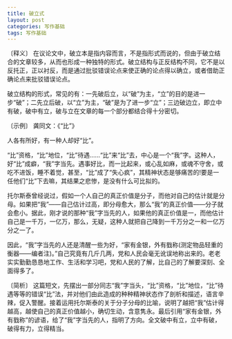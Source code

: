 ```yaml
---
title: 破立式
layout: post
categories: 写作基础
tags: 写作基础
---
```


〔释义〕 在议论文中，破立本是指内容而言，不是指形式而说的，但由于破立结合的文章较多，从而也形成一种独特的形式。破立结构与正反结构不同，它不是以反托正，正以衬反，而是通过批驳错误论点来使正确的论点得以确立，或者借助正确论点来批驳错误论点。

破立结构的形式，常见的有：一先破后立，以“破”为主，“立”的目的是进一步“破”；二先立后破，以“立”为主，“破”是为了进一步“立”；三边破边立，即立中有破，破中有立，破与立在文章的每一个部分都结合得十分密切。

〔示例〕 龚同文：《“比”》

人各有所好，有一种人却好“比”。

“比”资格，“比”地位，“比”待遇……“比”来“比”去，中心是一个“我”字。这种人，好“比”成癖，“我”字当先。遇事好比，而一比起来，或心乱如麻，或魂不守舍，或吃不进饭，睡不着觉，甚至，“比”成了“失心疯”，其精神状态是够痛苦的!要是一任他们“比”下去嘛，其结果之悲惨，是没有什么可比拟的。

托尔斯泰曾经说过，假如一个人自己的真正价值是分子，而他对自己的估计就是分母。如果把“我”——自己估计过高，即分母愈大，那么“我”的真正价值——分子就会愈小。据此，刚才说的那种“我”字当先的人，如果他的真正价值是一，而他估计自己是一千万，一亿万，那么，无疑，这种人就把自己降到一千万分之一和一亿万分之一了。

因此，“我”字当先的人还是清醒一些为好，“家有金银，外有戥称(测定物品轻重的衡器——编者注)。”自己究竟有几斤几两，党和人民会毫无讹误地称出来的。老老实实勤勤恳恳地工作、生活和学习吧，党和人民的了解，比自己的了解要深刻、全面得多了。

〔简析〕 这篇短文，先摆出一部分同志“我”字当头，“比”资格，“比”地位，“比”待遇等等的错误“比”法，并对他们由此造成的种种精神状态作了剖析和描述，语言辛辣，促入警醒。接着运用托尔斯泰的关于分子分母的比喻，说明了越把“我”估计得越高，越使自己的真正价值越小，确切生动，含意隽永。最后引用“家有金银，外有戥称”的谚语，给了“我”字当先的人，指明了方向。全文破中有立，立中有破，破得有力，立得精当。 